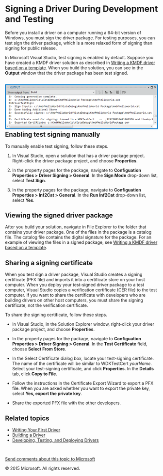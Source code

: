 Signing a Driver During Development and Testing
==========================================================================================================================

Before you install a driver on a computer running a 64-bit version of Windows, you must sign the driver package. For testing purposes, you can test sign the driver package, which is a more relaxed form of signing than signing for public release.

In Microsoft Visual Studio, test signing is enabled by default. Suppose you have created a KMDF driver solution as described in [Writing a KMDF driver based on a template](https://msdn.microsoft.com/en-us/Library/Windows/Hardware/Hh439654). When you build the solution, you can see in the **Output** window that the driver package has been test signed.

![Screen shot of the Output window](images/SigningADriver01.png)
<span id="enabling_test_signing_manually"></span><span id="ENABLING_TEST_SIGNING_MANUALLY"></span>Enabling test signing manually
--------------------------------------------------------------------------------------------------------------------------------

To manually enable test signing, follow these steps.

1.  In Visual Studio, open a solution that has a driver package project. Right-click the driver package project, and choose **Properties**.

2.  In the property pages for the package, navigate to **Configuation Properties &gt; Driver Signing &gt; General**. In the **Sign Mode** drop-down list, select **Test Sign**.

3.  In the property pages for the package, navigate to **Configuation Properties &gt; Inf2Cat &gt; General**. In the **Run Inf2Cat** drop-down list, select **Yes**.

<span id="Viewing_the_signed_driver_package"></span><span id="viewing_the_signed_driver_package"></span><span id="VIEWING_THE_SIGNED_DRIVER_PACKAGE"></span>Viewing the signed driver package
---------------------------------------------------------------------------------------------------------------------------------------------------------------------------------------------

After you build your solution, navigate in File Explorer to the folder that contains your driver package. One of the files in the package is a catalog file. The catalog file contains the digital signature for the package. For an example of viewing the files in a signed package, see [Writing a KMDF driver based on a template](https://msdn.microsoft.com/en-us/Library/Windows/Hardware/Hh439654).

<span id="Sharing_a_signing_certificate"></span><span id="sharing_a_signing_certificate"></span><span id="SHARING_A_SIGNING_CERTIFICATE"></span>Sharing a signing certificate
-----------------------------------------------------------------------------------------------------------------------------------------------------------------------------

When you test sign a driver package, Visual Studio creates a signing certificate (PFX file) and imports it into a certificate store on your host computer. When you deploy your test-signed driver package to a test computer, Visual Studio copies a verification certificate (CER file) to the test computer. If you want to share the certificate with developers who are building drivers on other host computers, you must share the signing certificate, not the verification certificate.

To share the signing certificate, follow these steps.

-   In Visual Studio, in the Solution Explorer window, right-click your driver package project, and choose **Properties**.
-   In the property pages for the package, navigate to **Configuation Properties &gt; Driver Signing &gt; General**. In the **Test Certificate** field, choose **Select From Store**.

-   In the Select Certificate dialog box, locate your test-signing certificate. The name of the certificate will be similar to WDKTestCert *yourName*. Select your test-signing certificate, and click **Properties**. In the **Details** tab, click **Copy to File**.
-   Follow the instructions in the Certificate Export Wizard to export a PFX file. When you are asked whether you want to export the private key, select **Yes, export the private key**.
-   Share the exported PFX file with the other developers.

<span id="related_topics"></span>Related topics
-----------------------------------------------

* [Writing Your First Driver](https://msdn.microsoft.com/en-us/Library/Windows/Hardware/Ff554811)
* [Building a Driver](building_a_driver.md)
* [Developing, Testing, and Deploying Drivers](visual_studio_driver_development_environment.md)
 

 

[Send comments about this topic to Microsoft](mailto:wsddocfb@microsoft.com?subject=Documentation%20feedback%20[VsDriver\vsdriver]:%20Signing%20a%20Driver%20During%20Development%20and%20Testing%20%20RELEASE:%20%289/30/2015%29&body=%0A%0APRIVACY%20STATEMENT%0A%0AWe%20use%20your%20feedback%20to%20improve%20the%20documentation.%20We%20don't%20use%20your%20email%20address%20for%20any%20other%20purpose,%20and%20we'll%20remove%20your%20email%20address%20from%20our%20system%20after%20the%20issue%20that%20you're%20reporting%20is%20fixed.%20While%20we're%20working%20to%20fix%20this%20issue,%20we%20might%20send%20you%20an%20email%20message%20to%20ask%20for%20more%20info.%20Later,%20we%20might%20also%20send%20you%20an%20email%20message%20to%20let%20you%20know%20that%20we've%20addressed%20your%20feedback.%0A%0AFor%20more%20info%20about%20Microsoft's%20privacy%20policy,%20see%20http://privacy.microsoft.com/en-us/default. "Send comments about this topic to Microsoft")

© 2015 Microsoft. All rights reserved.
